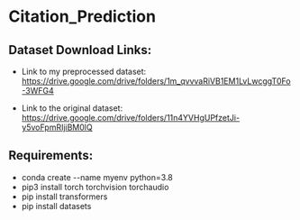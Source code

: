# Citation_Prediction

## Dataset Download Links:
- Link to my preprocessed dataset: https://drive.google.com/drive/folders/1m_qvvvaRiVB1EM1LvLwcggT0Fo-3WFG4

- Link to the original dataset: https://drive.google.com/drive/folders/11n4YVHgUPfzetJi-y5voFpmRIjiBM0lQ

## Requirements:

- conda create --name myenv python=3.8
- pip3 install torch torchvision torchaudio
- pip install transformers
- pip install datasets
